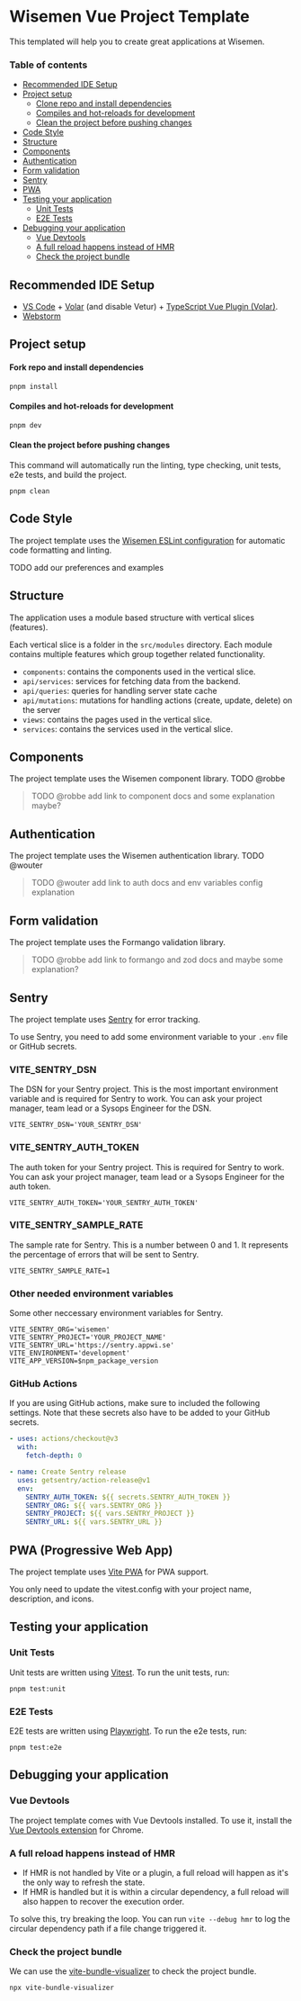 # Wisemen Vue Project Template

This templated will help you to create great applications at Wisemen.

### Table of contents
- [Recommended IDE Setup](#recommended-ide-setup)
- [Project setup](#project-setup)
    - [Clone repo and install dependencies](#clone-repo-and-install-dependencies) 
    - [Compiles and hot-reloads for development](#compiles-and-hot-reloads-for-development)
    - [Clean the project before pushing changes](#clean-the-project-before-pushing-changes)
- [Code Style](#code-style)
- [Structure](#structure)
- [Components](#components)
- [Authentication](#authentication)
- [Form validation](#form-validation)
- [Sentry](#sentry)
- [PWA](#pwa)
- [Testing your application](#testing-your-application)
  - [Unit Tests](#unit-tests)
  - [E2E Tests](#e2e-tests)
- [Debugging your application](#debugging-your-application)
  - [Vue Devtools](#vue-devtools)
  - [A full reload happens instead of HMR](#a-full-reload-happens-instead-of-hmr)
  - [Check the project bundle](#check-the-project-bundle)

## Recommended IDE Setup

- [VS Code](https://code.visualstudio.com/) + [Volar](https://marketplace.visualstudio.com/items?itemName=Vue.volar) (and disable Vetur) + [TypeScript Vue Plugin (Volar)](https://marketplace.visualstudio.com/items?itemName=Vue.vscode-typescript-vue-plugin).
- [Webstorm](https://www.jetbrains.com/webstorm/)

## Project setup

#### Fork repo and install dependencies
```
pnpm install
```

#### Compiles and hot-reloads for development
```
pnpm dev
```

#### Clean the project before pushing changes
This command will automatically run the linting, type checking, unit tests, e2e tests, and build the project.
```
pnpm clean
```

## Code Style
The project template uses the [Wisemen ESLint configuration](https://github.com/wisemen-digital/eslint-config-vue) for automatic code formatting and linting.

TODO add our preferences and examples

## Structure
The application uses a module based structure with vertical slices (features).

Each vertical slice is a folder in the `src/modules` directory.
Each module contains multiple features which group together related functionality.

- `components`: contains the components used in the vertical slice.
- `api/services`: services for fetching data from the backend.
- `api/queries`: queries for handling server state cache
- `api/mutations`: mutations for handling actions (create, update, delete) on the server
- `views`: contains the pages used in the vertical slice.
- `services`: contains the services used in the vertical slice.

## Components
The project template uses the Wisemen component library. TODO @robbe

> TODO @robbe add link to component docs and some explanation maybe?

## Authentication
The project template uses the Wisemen authentication library. TODO @wouter

> TODO @wouter add link to auth docs and env variables config explanation

## Form validation
The project template uses the Formango validation library.

> TODO @robbe add link to formango and zod docs and maybe some explanation?

## Sentry
The project template uses [Sentry](https://docs.sentry.io/platforms/javascript/) for error tracking. 

To use Sentry, you need to add some environment variable to your `.env` file or GitHub secrets.

### VITE_SENTRY_DSN
The DSN for your Sentry project. This is the most important environment variable and is required for Sentry to work.
You can ask your project manager, team lead or a Sysops Engineer for the DSN.

```env
VITE_SENTRY_DSN='YOUR_SENTRY_DSN'
```

### VITE_SENTRY_AUTH_TOKEN
The auth token for your Sentry project. This is required for Sentry to work.
You can ask your project manager, team lead or a Sysops Engineer for the auth token.

```env
VITE_SENTRY_AUTH_TOKEN='YOUR_SENTRY_AUTH_TOKEN'
```

### VITE_SENTRY_SAMPLE_RATE
The sample rate for Sentry. This is a number between 0 and 1. It represents the percentage of errors that will be sent to Sentry.

```env
VITE_SENTRY_SAMPLE_RATE=1
```

### Other needed environment variables
Some other neccessary environment variables for Sentry.

```env
VITE_SENTRY_ORG='wisemen'
VITE_SENTRY_PROJECT='YOUR_PROJECT_NAME'
VITE_SENTRY_URL='https://sentry.appwi.se'
VITE_ENVIRONMENT='development'
VITE_APP_VERSION=$npm_package_version
```

### GitHub Actions
If you are using GitHub actions, make sure to included the following settings. Note that these secrets also have to be added to your GitHub secrets.
```yaml
- uses: actions/checkout@v3
  with:
    fetch-depth: 0

- name: Create Sentry release
  uses: getsentry/action-release@v1
  env:
    SENTRY_AUTH_TOKEN: ${{ secrets.SENTRY_AUTH_TOKEN }}
    SENTRY_ORG: ${{ vars.SENTRY_ORG }}
    SENTRY_PROJECT: ${{ vars.SENTRY_PROJECT }}
    SENTRY_URL: ${{ vars.SENTRY_URL }}
```

## PWA (Progressive Web App)
The project template uses [Vite PWA](https://vite-pwa-org.netlify.app/) for PWA support.

You only need to update the vitest.config with your project name, description, and icons.

## Testing your application

### Unit Tests
Unit tests are written using [Vitest](https://vitest.dev/). To run the unit tests, run:
```
pnpm test:unit
```

### E2E Tests
E2E tests are written using [Playwright](https://playwright.dev/). To run the e2e tests, run:
```
pnpm test:e2e
```

## Debugging your application

### Vue Devtools
The project template comes with Vue Devtools installed. To use it, install the [Vue Devtools extension](https://chrome.google.com/webstore/detail/vuejs-devtools/ljjemllljcmogpfapbkkighbhhppjdbg) for Chrome.

### A full reload happens instead of HMR
- If HMR is not handled by Vite or a plugin, a full reload will happen as it's the only way to refresh the state.
- If HMR is handled but it is within a circular dependency, 
a full reload will also happen to recover the execution order. 

To solve this, try breaking the loop. 
You can run `vite --debug hmr` to log the circular dependency path if a file change triggered it.

### Check the project bundle
We can use the [vite-bundle-visualizer](https://www.npmjs.com/package/vite-bundle-visualizer) to check the project bundle.
```
npx vite-bundle-visualizer
```
